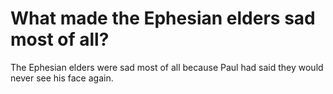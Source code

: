 # What made the Ephesian elders sad most of all?

The Ephesian elders were sad most of all because Paul had said they would never see his face again.
